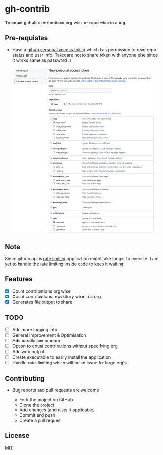 # gh-contrib

To count github contributions org wise or repo wise in a org

## Pre-requistes

- Have a [gihub personal access token](https://docs.github.com/en/authentication/keeping-your-account-and-data-secure/creating-a-personal-access-token) which has permission to read repo status and user info. Takecare not to share token with anyone else since it works same as password :)

  ![personal token](img/personal_token.png)

## Note

Since github api is [rate limited](https://docs.github.com/en/rest/overview/resources-in-the-rest-api#rate-limiting) application might take longer to execute. I am yet to handle the rate limiting inside code to keep it waiting.

## Features

- [x] Count contributions org wise
- [x] Count contributions repository wise in a org
- [x] Generates file output to share

## TODO

- [ ] Add more logging info
- [ ] General Improvement & Optimisation
- [ ] Add parallelism to code
- [ ] Option to count contributions without specifying org
- [ ] Add web output
- [ ] Create executable to easily install the application
- [ ] Handle rate-limiting which will be an issue for large org's

## Contributing

- Bug reports and pull requests are welcome

  - Fork the project on GitHub
  - Clone the project
  - Add changes (and tests if applicable)
  - Commit and push
  - Create a pull request

## License

[MIT](LICENSE)
